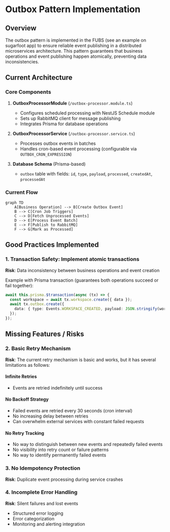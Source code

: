 # Outbox Pattern Implementation

## Overview

The outbox pattern is implemented in the FUBS (see an example on sugarfoot app) to ensure reliable event publishing in a distributed microservices architecture. This pattern guarantees that business operations and event publishing happen atomically, preventing data inconsistencies.

## Current Architecture

### Core Components

1. **OutboxProcessorModule** (`/outbox-processor.module.ts`)

   - Configures scheduled processing with NestJS Schedule module
   - Sets up RabbitMQ client for message publishing
   - Integrates Prisma for database operations

2. **OutboxProcessorService** (`/outbox-processor.service.ts`)

   - Processes outbox events in batches
   - Handles cron-based event processing (configurable via `OUTBOX_CRON_EXPRESSION`)

3. **Database Schema** (Prisma-based)
   - `outbox` table with fields: `id`, `type`, `payload`, `processed`, `createdAt`, `processedAt`

### Current Flow

```mermaid
graph TD
    A[Business Operation] --> B[Create Outbox Event]
    B --> C[Cron Job Triggers]
    C --> D[Fetch Unprocessed Events]
    D --> E[Process Event Batch]
    E --> F[Publish to RabbitMQ]
    F --> G[Mark as Processed]
```

## Good Practices Implemented

### 1. **Transaction Safety**: Implement atomic transactions

**Risk**: Data inconsistency between business operations and event creation

Example with Prisma transaction (guarantees both operations succeed or fail together):

```typescript
await this.prisma.$transaction(async (tx) => {
  const workspace = await tx.workspace.create({ data });
  await tx.outbox.create({
    data: { type: Events.WORKSPACE_CREATED, payload: JSON.stringify(workspace) },
  });
});
```

## Missing Features / Risks

### 2. **Basic Retry Mechanism**

**Risk**: The current retry mechanism is basic and works, but it has several limitations as follows:

#### Infinite Retries

- Events are retried indefinitely until success

#### No Backoff Strategy

- Failed events are retried every 30 seconds (cron interval)
- No increasing delay between retries
- Can overwhelm external services with constant failed requests

#### No Retry Tracking

- No way to distinguish between new events and repeatedly failed events
- No visibility into retry count or failure patterns
- No way to identify permanently failed events

### 3. **No Idempotency Protection**

**Risk**: Duplicate event processing during service crashes

### 4. **Incomplete Error Handling**

**Risk**: Silent failures and lost events

- Structured error logging
- Error categorization
- Monitoring and alerting integration
